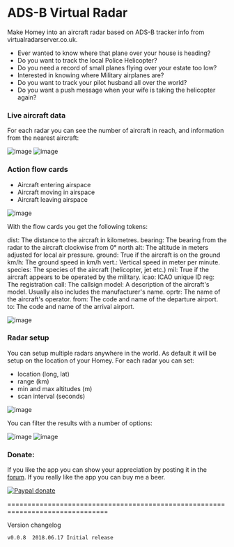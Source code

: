 # ADS-B Virtual Radar #

Make Homey into an aircraft radar based on ADS-B tracker info from virtualradarserver.co.uk.

* Ever wanted to know where that plane over your house is heading?
* Do you want to track the local Police Helicopter?
* Do you need a record of small planes flying over your estate too low?
* Interested in knowing where Military airplanes are?
* Do you want to track your pilot husband all over the world?
* Do you want a push message when your wife is taking the helicopter again?

### Live aircraft data ###
For each radar you can see the number of aircraft in reach, and information from
the nearest aircraft:

![image][mobile-card-image1]
![image][mobile-card-image2]

### Action flow cards ###

* Aircraft entering airspace
* Aircraft moving in airspace
* Aircraft leaving airspace

![image][flow-cards-image]

With the flow cards you get the following tokens:

dist: The distance to the aircraft in kilometres.
bearing: The bearing from the radar to the aircraft clockwise from 0° north
alt: The altitude in meters adjusted for local air pressure.
ground: True if the aircraft is on the ground
km/h: The ground speed in km/h
vert.: Vertical speed in meter per minute.
species: The species of the aircraft (helicopter, jet etc.)
mil: True if the aircraft appears to be operated by the military.
icao: ICAO unique ID
reg: The registration
call: The callsign
model: A description of the aircraft's model. Usually also includes the manufacturer's name.
oprtr: The name of the aircraft's operator.
from: The code and name of the departure airport.
to: The code and name of the arrival airport.

![image][flow-tokens-image]

### Radar setup ###
You can setup multiple radars anywhere in the world. As default it will be setup
on the location of your Homey. For each radar you can set:
* location (long, lat)
* range (km)
* min and max altitudes (m)
* scan interval (seconds)

![image][radar-setup-image]

You can filter the results with a number of options:

![image][radar-types-image]
![image][radar-filters-image]


### Donate: ###
If you like the app you can show your appreciation by posting it in the [forum].
If you really like the app you can buy me a beer.

[![Paypal donate][pp-donate-image]][pp-donate-link]

===============================================================================

Version changelog

```
v0.0.8	2018.06.17 Initial release

```

[forum]: https://forum.athom.com/discussion/5286
[pp-donate-link]: https://www.paypal.com/cgi-bin/webscr?cmd=_s-xclick&hosted_button_id=VB7VKG5Y28M6N
[pp-donate-image]: https://www.paypalobjects.com/en_US/i/btn/btn_donate_SM.gif
[mobile-card-image1]: https://forum.athom.com/uploads/editor/15/ihdfxcz99gqi.png
[mobile-card-image2]: https://forum.athom.com/uploads/editor/q9/d6qm30f4xoos.png
[flow-cards-image]: https://forum.athom.com/uploads/editor/9v/dtfe6xypxix2.png
[flow-tokens-image]: https://forum.athom.com/uploads/editor/ne/zgzazfbn41dt.png
[radar-setup-image]: https://forum.athom.com/uploads/editor/90/2xgahii2cc4v.png
[radar-types-image]: https://forum.athom.com/uploads/editor/iw/0arsbn5puffo.png
[radar-filters-image]: https://forum.athom.com/uploads/editor/pd/3kianuxsn1wy.png
